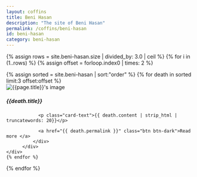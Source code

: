 ```yaml
---
layout: coffins
title: Beni Hasan
description: "The site of Beni Hasan"
permalink: /coffins/beni-hasan
id: beni-hasan
category: beni-hasan
---
```

{% assign rows = site.beni-hasan.size | divided_by: 3.0 | ceil %}
{% for i in (1..rows) %}
  {% assign offset = forloop.index0 | times: 2 %}
  <div class="row">
  {% assign sorted = site.beni-hasan | sort:"order" %}
  {% for death in sorted limit:3 offset:offset %}
     <div class="col-md-4 mt-3">
          <div class="card">
              <div class="card-body">
              <img class="align-self-center mr-3 rounded-circle float-right thumb-post" src="{{death.image}}"
                             alt="{{page.title}}'s image">
                <h5 class="card-title">{{death.title}} </h5>

                <p class="card-text">{{ death.content | strip_html | truncatewords: 20}}</p>

                <a href="{{ death.permalink }}" class="btn btn-dark">Read more </a>
              </div>
          </div>
    </div>
    {% endfor %}
  </div>
{% endfor %}
